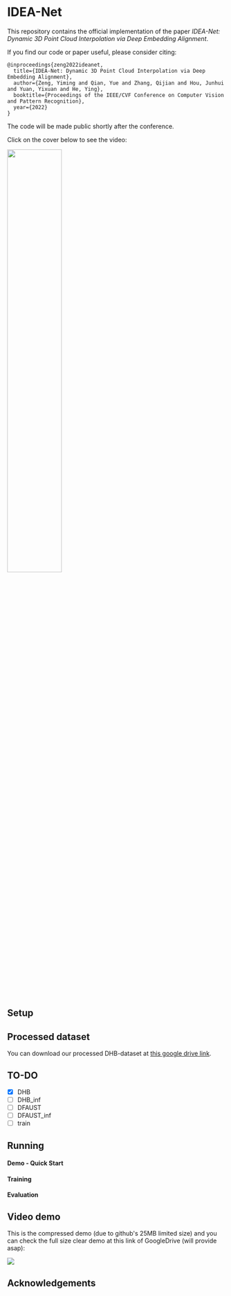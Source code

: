 # IDEA-Net

This repository contains the official implementation of the paper *IDEA-Net: Dynamic 3D Point Cloud Interpolation via Deep Embedding Alignment*.

If you find our code or paper useful, please consider citing:
```
@inproceedings{zeng2022ideanet,
  title={IDEA-Net: Dynamic 3D Point Cloud Interpolation via Deep Embedding Alignment},
  author={Zeng, Yiming and Qian, Yue and Zhang, Qijian and Hou, Junhui and Yuan, Yixuan and He, Ying},
  booktitle={Proceedings of the IEEE/CVF Conference on Computer Vision and Pattern Recognition},
  year={2022}
}
```
The code will be made public shortly after the conference.

<!-- ![ideanet-video](https://user-images.githubusercontent.com/81420796/171410771-83627aca-ebe6-4061-9995-e1b73c8bd7e6.jpg) -->

Click on the cover below to see the video:

[<img width="50%" height="50%" src="https://user-images.githubusercontent.com/81420796/171410771-83627aca-ebe6-4061-9995-e1b73c8bd7e6.jpg"/>](https://www.bilibili.com/video/BV1E94y1m73i?share_source=copy_web "video")
<!-- [![video](https://user-images.githubusercontent.com/81420796/171410771-83627aca-ebe6-4061-9995-e1b73c8bd7e6.jpg)](https://www.bilibili.com/video/BV1E94y1m73i?share_source=copy_web "video") -->

## Setup

## Processed dataset

You can download our processed DHB-dataset at [this google drive link](https://drive.google.com/drive/folders/1Oaras1mV6DOICMPkCggPZvnBAtc4SKgH?usp=sharing).

## TO-DO

- [x] DHB
- [ ] DHB_inf
- [ ] DFAUST
- [ ] DFAUST_inf
- [ ] train

## Running

#### Demo - Quick Start

#### Training

#### Evaluation

## Video demo

This is the compressed demo (due to github's 25MB limited size) and you can check the full size clear demo at this link of GoogleDrive (will provide asap):

![](https://github.com/ZENGYIMING-EAMON/IDEA-Net/blob/main/demo_small_size.gif)

## Acknowledgements

<!-- For further questions, please contact 'ym.zeng@my.cityu.edu.hk' -->
